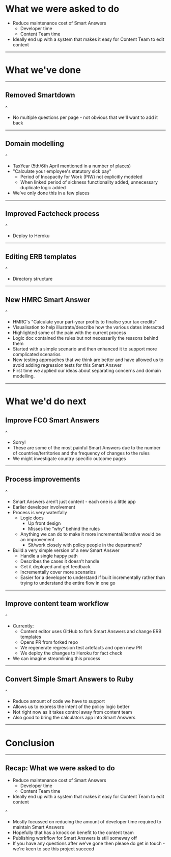 # What we were asked to do

* Reduce maintenance cost of Smart Answers
  * Developer time
  * Content Team time
* Ideally end up with a system that makes it easy for Content Team to edit content

---

# What we've done

---

## Removed Smartdown

^
* No multiple questions per page - not obvious that we'll want to add it back

---

## Domain modelling

^
* TaxYear (5th/6th April mentioned in a number of places)
* "Calculate your employee's statutory sick pay"
  * Period of Incapacity for Work (PIW) not explicitly modeled
  * When linked period of sickness functionality added, unnecessary duplicate logic added
* We've only done this in a few places

---

## Improved Factcheck process

^
* Deploy to Heroku

---

## Editing ERB templates

^
* Directory structure

---

## New HMRC Smart Answer

^
* HMRC's "Calculate your part-year profits to finalise your tax credits"
* Visualisation to help illustrate/describe how the various dates interacted
* Highlighted some of the pain with the current process
* Logic doc contained the rules but not necessarily the reasons behind them
* Started with a simple scenario and then enhanced it to support more complicated scenarios
* New testing approaches that we think are better and have allowed us to avoid adding regression tests for this Smart Answer
* First time we applied our ideas about separating concerns and domain modelling.

---

# What we'd do next

## Improve FCO Smart Answers

^
* Sorry!
* These are some of the most painful Smart Answers due to the number of countries/territories and the frequency of changes to the rules
* We might investigate country specific outcome pages

---

## Process improvements

^
* Smart Answers aren’t just content - each one is a little app
* Earlier developer involvement
* Process is very waterfally
  * Logic docs
    * Up front design
    * Misses the “why” behind the rules
  * Anything we can do to make it more incremental/iterative would be an improvement
    * Sit/work closely with policy people in the department?
* Build a very simple version of a new Smart Answer
   * Handle a single happy path
   * Describes the cases it doesn’t handle
   * Get it deployed and get feedback
   * Incrementally cover more scenarios
   * Easier for a developer to understand if built incrementally rather than trying to understand the entire flow in one go

---

## Improve content team workflow

^
* Currently:
  * Content editor uses GitHub to fork Smart Answers and change ERB templates
  * Opens PR from forked repo
  * We regenerate regression test artefacts and open new PR
  * We deploy the changes to Heroku for fact check
* We can imagine streamlining this process

---

## Convert Simple Smart Answers to Ruby

^
* Reduce amount of code we have to support
* Allows us to express the intent of the policy logic better
* Not right now as it takes control away from content team
* Also good to bring the calculators app into Smart Answers

---

# Conclusion

---

## Recap: What we were asked to do

* Reduce maintenance cost of Smart Answers
  * Developer time
  * Content Team time
* Ideally end up with a system that makes it easy for Content Team to edit content

^
* Mostly focussed on reducing the amount of developer time required to maintain Smart Answers
* Hopefully that has a knock on benefit to the content team
* Publishing workflow for Smart Answers is still someway off
* If you have any questions after we've gone then please do get in touch - we're keen to see this project succeed
